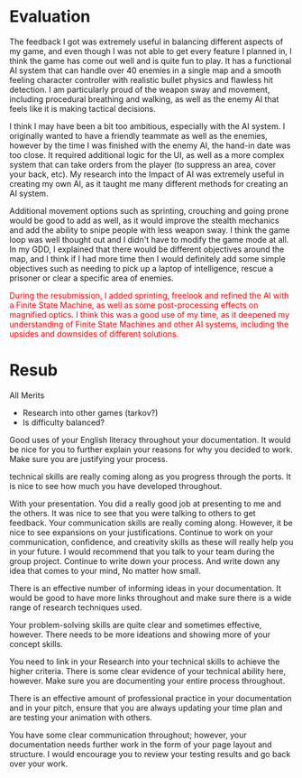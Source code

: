 # Evaluation
The feedback I got was extremely useful in balancing different aspects of my game, and even though I was not able to get every feature I planned in, I think the game has come out well and is quite fun to play. It has a functional AI system that can handle over 40 enemies in a single map and a smooth feeling character controller with realistic bullet physics and flawless hit detection. I am particularly proud of the weapon sway and movement, including procedural breathing and walking, as well as the enemy AI that feels like it is making tactical decisions.

I think I may have been a bit too ambitious, especially with the AI system. I originally wanted to have a friendly teammate as well as the enemies, however by the time I was finished with the enemy AI, the hand-in date was too close. It required additional logic for the UI, as well as a more complex system that can take orders from the player (to suppress an area, cover your back, etc).
My research into the Impact of AI was extremely useful in creating my own AI, as it taught me many different methods for creating an AI system.

Additional movement options such as sprinting, crouching and going prone would be good to add as well, as it would improve the stealth mechanics and add the ability to snipe people with less weapon sway.
I think the game loop was well thought out and I didn't have to modify the game mode at all.
In my GDD, I explained that there would be different objectives around the map, and I think if I had more time then I would definitely add some simple objectives such as needing to pick up a laptop of intelligence, rescue a prisoner or clear a specific area of enemies. 

<span style="color:#FF0000">During the resubmission, I added sprinting, freelook and refined the AI with a Finite State Machine, as well as some post-processing effects on magnified optics. I think this was a good use of my time, as it deepened my understanding of Finite State Machines and other AI systems, including the upsides and downsides of different solutions.</span>
# Resub

All Merits
- Research into other games (tarkov?)
- Is difficulty balanced?

Good uses of your English literacy throughout your documentation. It would be nice for you to
further explain your reasons for why you decided to work. Make sure you are justifying your
process.

technical skills are really coming along as you progress through the ports. It is nice to see how
much you have developed throughout.

With your presentation. You did a really good job at presenting to me and the others. It was nice
to see that you were talking to others to get feedback. Your communication skills are really
coming along. However, it be nice to see expansions on your justifications. Continue to work on
your communication, confidence, and creativity skills as these will really help you in your future. I
would recommend that you talk to your team during the group project. Continue to write down
your process. And write down any idea that comes to your mind, No matter how small.

There is an effective number of informing ideas in your documentation. It would be good to have more links throughout and make sure there is a wide range of research techniques used.

Your problem-solving skills are quite clear and sometimes effective, however. There needs to be more ideations and showing more of your concept skills.

You need to link in your Research into your technical skills to achieve the higher criteria. There is some clear evidence of your technical ability here, however. Make sure you are documenting your entire process throughout.

There is an effective amount of professional practice in your documentation and in your pitch, ensure that you are always updating your time plan and are testing your animation with others.

You have some clear communication throughout; however, your documentation needs further work in the form of your page layout and structure. I would encourage you to review your testing results and go back over your work.